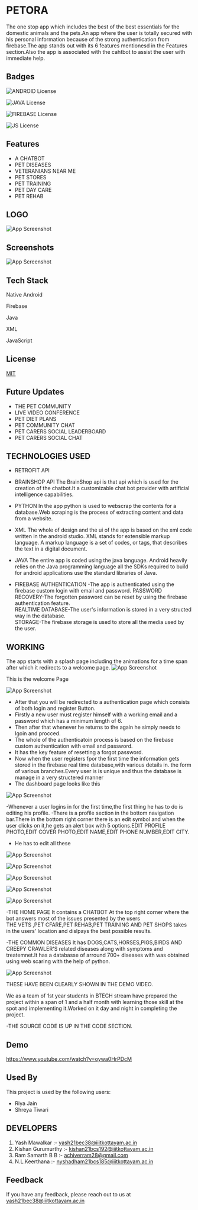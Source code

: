 # PETORA
The one stop app which includes the best of the best essentials 
for the domestic animals and the pets.An app where the user is totally secured
with his personal information because of the strong authentication 
from firebase.The app stands out with its 6 features mentionesd 
in the Features section.Also the app is associated with the 
cahtbot to assist the user with immediate help.



## Badges



![ANDROID License](https://img.shields.io/badge/Android-3DDC84?style=for-the-badge&logo=android&logoColor=white)

![JAVA License](https://img.shields.io/badge/Java-ED8B00?style=for-the-badge&logo=java&logoColor=white)

![FIREBASE License](https://img.shields.io/badge/firebase-ffca28?style=for-the-badge&logo=firebase&logoColor=black)

![JS License](https://img.shields.io/badge/JavaScript-323330?style=for-the-badge&logo=javascript&logoColor=F7DF1E)





## Features

- A CHATBOT
- PET DISEASES
- VETERANIANS NEAR ME
- PET STORES
- PET TRAINING
- PET DAY CARE
- PET REHAB

    
## LOGO
![App Screenshot](https://github.com/Yash-Mawalkar/Database_For_App/blob/main/app_icon_1.png)

## Screenshots

![App Screenshot](https://github.com/Yash-Mawalkar/Database_For_App/blob/main/WhatsApp%20Image%202022-03-31%20at%202.47.41%20AM.jpeg)


## Tech Stack
Native Android

Firebase

Java

XML

JavaScript


## License

[MIT](https://choosealicense.com/licenses/mit/)


## Future Updates
- THE PET COMMUNITY
- LIVE VIDEO CONFERENCE
- PET DIET PLANS
- PET COMMUNITY CHAT
- PET CARERS SOCIAL LEADERBOARD
- PET CARERS SOCIAL CHAT
## TECHNOLOGIES USED
- RETROFIT API
- BRAINSHOP API
The BrainShop api is that api which is used for the creation
of the chatbot.It a customizable chat bot provider with artificial intelligence capabilities.

- PYTHON
In the app python is used to webscrap the contents for a 
database.Web scraping is the process of  extracting content and data from a website.

- XML
The whole of design and the ui of the app is based on the 
xml code written in the android studio.
XML stands for extensible markup language. A markup language is a set of codes, or tags, that describes the text in a digital document.

- JAVA
The entire app is coded using the java language.
Android heavily relies on the Java programming language all the SDKs required to build for android applications use the standard libraries of Java.

- FIREBASE
AUTHENTICATION -The app is authenticated using the 
firebase custom login with email and password.
PASSWORD RECOVERY-The forgotten password can be reset 
by using the firebase authentication feature.      
REALTIME DATABASE-The user's information is stored in a very
structed way in the database.      
STORAGE-The firebase storage is used to store all the media
used by the user.

## WORKING
The app starts with a splash page including the animations for a time span after which it redirects to a welcome page.
![App Screenshot](https://github.com/achiverram28/fire-baseapp/blob/master/38157E7E-9310-4E38-8023-264397CDD94A.png)

This is the welcome Page

![App Screenshot](https://github.com/achiverram28/fire-baseapp/blob/master/64534A13-F9E1-4193-8FA4-648EB720534C.png)

- After that you will be redirected to a authentication page which consists of both login and register Button.
- Firstly a new user must register himself with a working email and a password which has a minimum length of 6.
- Then after that whenever he returns to the again he simply needs to lgoin and procced.
- The whole of the authenticatoin process is based on the firebase custom authentication with email and password.
- It has the key feature of resetting a forgot password.
- Now when the user registers fpor the first time the information gets stored in the firebase real time database,with various details in. the form of various branches.Every user is is unique and thus the database is manage in a very structered manner
- The dashboard page looks like this
 
 

![App Screenshot](https://github.com/Yash-Mawalkar/Database_For_App/blob/main/WhatsApp%20Image%202022-03-31%20at%202.47.41%20AM.jpeg)

-Whenever a user logins in for the first time,the first thing he has to do is editing his profile.
-There is a profile section in the bottom navigation bar.There in the bottom right corner there is an edit symbol and when the user clicks on it,he gets 
an alert box with 5 options.EDIT PROFILE PHOTO,EDIT COVER PHOTO,EDIT NAME,EDIT PHONE NUMBER,EDIT CITY.
- He has to edit all these 

![App Screenshot](https://github.com/achiverram28/fire-baseapp/blob/master/2C20147B-6324-4F1F-AF64-7BCDCAD6D7F7_1_105_c.jpeg)


![App Screenshot](https://github.com/achiverram28/fire-baseapp/blob/master/1B8D6D37-A2C7-4BD4-9466-185E21A4075E_1_105_c.jpeg)


![App Screenshot](https://github.com/achiverram28/fire-baseapp/blob/master/6E7BCA24-47CF-40C2-BDFE-55475F4B2A4E_1_105_c.jpeg)


![App Screenshot](https://github.com/achiverram28/fire-baseapp/blob/master/6BCA5167-1C54-4E19-A08F-CB87E5D02C9B.jpeg)


![App Screenshot](https://github.com/achiverram28/fire-baseapp/blob/master/A11E2AF4-D5D8-4610-8AF0-7855D6FFC2C6_1_105_c.jpeg)

-THE HOME PAGE
It contains a CHATBOT At the top right corner where the bot answers most of the issues presented by the users\
THE VETS ,PET CFARE,PET REHAB,PET TRAINING AND PET SHOPS takes in the users' location and dislpays the best possible results.

-THE COMMON DISEASES
It has DOGS,CATS,HORSES,PIGS,BIRDS AND CREEPY CRAWLER'S related diseases along with symptoms and treatemnet.It has a databasse of arround 700+ diseases 
with was obtained using web scaring with the help of python.

![App Screenshot](https://github.com/achiverram28/fire-baseapp/blob/master/IMAGE%202022-04-01%2012:47:37.jpg)


THESE HAVE BEEN CLEARLY SHOWN IN THE DEMO VIDEO.

We as a team of 1st year students in BTECH stream have prepared the project within a span of 1 and a half month with learning those skill at the spot and implementing it.Worked on it day and night in completing the project.

-THE SOURCE CODE IS UP IN THE CODE SECTION.







## Demo

https://www.youtube.com/watch?v=oywa0HrPDcM


## Used By

This project is used by the following users:
- Riya Jain
- Shreya Tiwari



## DEVELOPERS
1) Yash Mawalkar :- yash21bec38@iiitkottayam.ac.in
2) Kishan Gurumurthy :- kishan21bcs192@iiitkottayam.ac.in
3) Ram Samarth B B :- achiverram28@gmail.com
4) N.L.Keerthana :- nyshadham21bcs185@iiitkottayam.ac.in
## Feedback

If you have any feedback, please reach out to us at yash21bec38@iiitkottayam.ac.in

